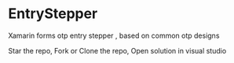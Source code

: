 # EntryStepper
Xamarin forms otp entry stepper , based on common otp designs 


Star the repo, 
Fork or Clone the repo,
Open solution in visual studio
